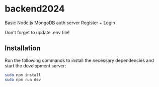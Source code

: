 # backend2024

Basic Node.js MongoDB auth server
Register + Login 



Don't forget to update .env file! 



## Installation

Run the following commands to install the necessary dependencies and start the development server:

```bash
sudo npm install
sudo npm run dev


